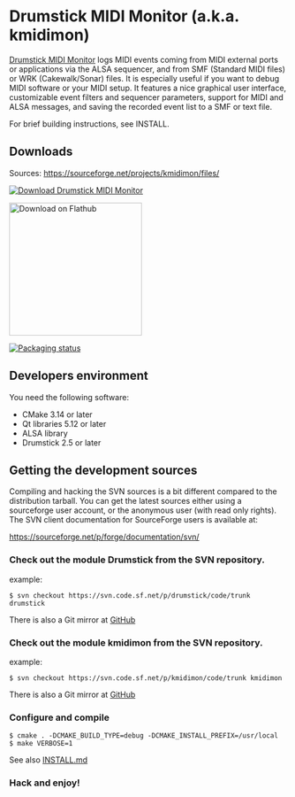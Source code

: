 # Drumstick MIDI Monitor (a.k.a. kmidimon)

[Drumstick MIDI Monitor](https://kmidimon.sourceforge.io) logs MIDI events
coming from MIDI external ports or applications via the ALSA sequencer,
and from SMF (Standard MIDI files) or WRK (Cakewalk/Sonar) files. It is especially useful if you want to debug
MIDI software or your MIDI setup. It features a nice graphical user interface, customizable event filters and
sequencer parameters, support for MIDI and ALSA messages, and saving the recorded event list to a SMF or text file.

For brief building instructions, see INSTALL.

## Downloads

Sources: https://sourceforge.net/projects/kmidimon/files/

[![Download Drumstick MIDI Monitor](https://a.fsdn.com/con/app/sf-download-button)](https://sourceforge.net/projects/kmidimon/files/latest/download)

[<img width='240' alt='Download on Flathub' src='https://flathub.org/assets/badges/flathub-badge-en.png'/>](https://flathub.org/apps/details/net.sourceforge.kmidimon)

[![Packaging status](https://repology.org/badge/vertical-allrepos/kmidimon.svg)](https://repology.org/project/kmidimon/versions)

## Developers environment

You need the following software:

* CMake 3.14 or later
* Qt libraries 5.12 or later
* ALSA library
* Drumstick 2.5 or later

## Getting the development sources

Compiling and hacking the SVN sources is a bit different compared to the
distribution tarball. You can get the latest sources either using a sourceforge
user account, or the anonymous user (with read only rights). The SVN client 
documentation for SourceForge users is available at:
 
https://sourceforge.net/p/forge/documentation/svn/

### Check out the module Drumstick from the SVN repository.

example:

~~~
$ svn checkout https://svn.code.sf.net/p/drumstick/code/trunk drumstick
~~~

There is also a Git mirror at [GitHub](https://github.com/pedrolcl/drumstick)

### Check out the module kmidimon from the SVN repository.

example:

~~~
$ svn checkout https://svn.code.sf.net/p/kmidimon/code/trunk kmidimon
~~~

There is also a Git mirror at [GitHub](https://github.com/pedrolcl/kmidimon)

### Configure and compile

~~~
$ cmake . -DCMAKE_BUILD_TYPE=debug -DCMAKE_INSTALL_PREFIX=/usr/local
$ make VERBOSE=1
~~~
 
See also [INSTALL.md](INSTALL.md)
 
### Hack and enjoy!
